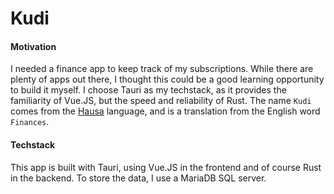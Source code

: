 # Kudi

#### Motivation

I needed a finance app to keep track of my subscriptions. While there are plenty of apps out there, I thought this could be a good learning opportunity to build it myself. I choose Tauri as my techstack, as it provides the familiarity of Vue.JS, but the speed and reliability of Rust. The name `Kudi` comes from the [Hausa](https://en.wikipedia.org/wiki/Hausa_language) language, and is a translation from the English word `Finances`.

#### Techstack

This app is built with Tauri, using Vue.JS in the frontend and of course Rust in the backend. To store the data, I use a MariaDB SQL server.
